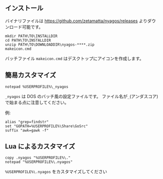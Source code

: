 インストール
------------

バイナリファイルは https://github.com/zetamatta/nyagos/releases よりダウンロード可能です。

    mkdir PATH\TO\INSTALLDIR
    cd PATH\TO\INSTALLDIR
    unzip PATH\TO\DOWNLOADDIR\nyagos-****.zip
    makeicon.cmd

バッチファイル `makeicon.cmd` はデスクトップにアイコンを作成します。

## 簡易カスタマイズ

    notepad %USERPROFILE%\_nyagos

`_nyagos` は DOS のバッチ風の設定ファイルです。
ファイル名が`_`(アンダスコア)で始まる点に注意してください。

例:

    alias "grep=findstr"
    set "GOPATH=%USERPROFILE%\Share\GoSrc"
    suffix "awk=gawk -f"


## Lua によるカスタマイズ

    copy .nyagos "%USERPROFILE%\."
    notepad "%USERPROFILE%\.nyagos"

`%USERPROFILE%\.nyagos` をカスタマイズしてください

